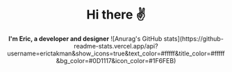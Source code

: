 <div align="center">
  <h1>Hi there ✌️</h1>
</div>

<div align="center">
  <b>I'm Eric, a developer and designer</b>
  ![Anurag's GitHub stats](https://github-readme-stats.vercel.app/api?username=erictakman&show_icons=true&text_color=#fffff&title_color=#fffff&bg_color=#0D1117&icon_color=#1F6FEB)
</div>
